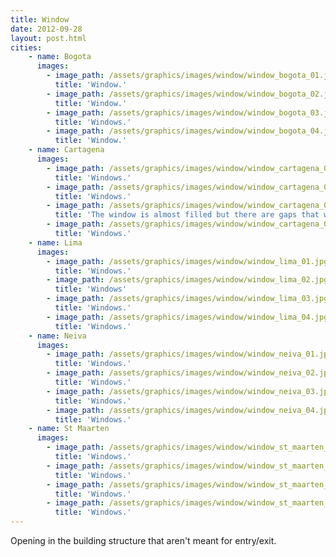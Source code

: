 ```yaml
---
title: Window
date: 2012-09-28
layout: post.html
cities:
    - name: Bogota
      images:
        - image_path: /assets/graphics/images/window/window_bogota_01.jpg
          title: 'Window.'         
        - image_path: /assets/graphics/images/window/window_bogota_02.jpg
          title: 'Window.'         
        - image_path: /assets/graphics/images/window/window_bogota_03.jpg
          title: 'Windows.'         
        - image_path: /assets/graphics/images/window/window_bogota_04.jpg
          title: 'Window.'         
    - name: Cartagena
      images:
        - image_path: /assets/graphics/images/window/window_cartagena_01.jpg
          title: 'Windows.'         
        - image_path: /assets/graphics/images/window/window_cartagena_02.jpg
          title: 'Windows.'         
        - image_path: /assets/graphics/images/window/window_cartagena_03.jpg
          title: 'The window is almost filled but there are gaps that weaken the structure.'
        - image_path: /assets/graphics/images/window/window_cartagena_04.jpg
          title: 'Windows.'         
    - name: Lima
      images:
        - image_path: /assets/graphics/images/window/window_lima_01.jpg
          title: 'Windows.'         
        - image_path: /assets/graphics/images/window/window_lima_02.jpg
          title: 'Windows'         
        - image_path: /assets/graphics/images/window/window_lima_03.jpg
          title: 'Windows.'         
        - image_path: /assets/graphics/images/window/window_lima_04.jpg
          title: 'Windows.'         
    - name: Neiva
      images:
        - image_path: /assets/graphics/images/window/window_neiva_01.jpg
          title: 'Windows.'         
        - image_path: /assets/graphics/images/window/window_neiva_02.jpg
          title: 'Windows.'         
        - image_path: /assets/graphics/images/window/window_neiva_03.jpg
          title: 'Windows.'         
        - image_path: /assets/graphics/images/window/window_neiva_04.jpg
          title: 'Windows.'         
    - name: St Maarten
      images:
        - image_path: /assets/graphics/images/window/window_st_maarten_01.jpg
          title: 'Windows.'         
        - image_path: /assets/graphics/images/window/window_st_maarten_02.jpg
          title: 'Windows.'         
        - image_path: /assets/graphics/images/window/window_st_maarten_03.jpg
          title: 'Windows.'         
        - image_path: /assets/graphics/images/window/window_st_maarten_04.jpg
          title: 'Windows.'         
---
```

<p align="justify">
Opening in the building structure that aren't meant for entry/exit.
</p>